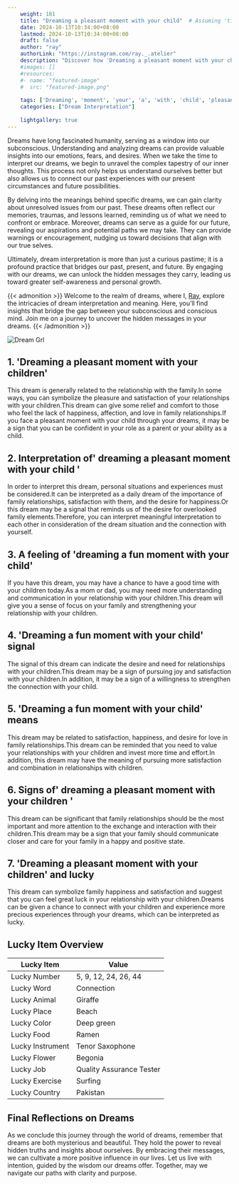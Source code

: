 ```yaml
---
    weight: 181
    title: "Dreaming a pleasant moment with your child"  # Assuming 'title' column exists
    date: 2024-10-13T10:34:00+08:00
    lastmod: 2024-10-13T10:34:00+08:00
    draft: false
    author: "ray"
    authorLink: "https://instagram.com/ray._.atelier"
    description: "Discover how 'Dreaming a pleasant moment with your child' can interpret your future and uncover its significant meanings in your life."
    #images: []
    #resources:
    #- name: "featured-image"
    #  src: "featured-image.png"
    
    tags: ['Dreaming', 'moment', 'your', 'a', 'with', 'child', 'pleasant']
    categories: ["Dream Interpretation"]
    
    lightgallery: true
---
```

    
Dreams have long fascinated humanity, serving as a window into our subconscious. Understanding and analyzing dreams can provide valuable insights into our emotions, fears, and desires. When we take the time to interpret our dreams, we begin to unravel the complex tapestry of our inner thoughts. This process not only helps us understand ourselves better but also allows us to connect our past experiences with our present circumstances and future possibilities.

By delving into the meanings behind specific dreams, we can gain clarity about unresolved issues from our past. These dreams often reflect our memories, traumas, and lessons learned, reminding us of what we need to confront or embrace. Moreover, dreams can serve as a guide for our future, revealing our aspirations and potential paths we may take. They can provide warnings or encouragement, nudging us toward decisions that align with our true selves.

Ultimately, dream interpretation is more than just a curious pastime; it is a profound practice that bridges our past, present, and future. By engaging with our dreams, we can unlock the hidden messages they carry, leading us toward greater self-awareness and personal growth.

{{< admonition >}}
Welcome to the realm of dreams, where I, [Ray](https://instagram.com/ray._.atelier), explore the intricacies of dream interpretation and meaning. Here, you’ll find insights that bridge the gap between your subconscious and conscious mind. Join me on a journey to uncover the hidden messages in your dreams.
{{< /admonition >}}

![Dream Grl](https://cdn.pixabay.com/photo/2017/11/02/03/35/gothic-2910057_1280.jpg "Dream Grl")

## 1. 'Dreaming a pleasant moment with your children'
This dream is generally related to the relationship with the family.In some ways, you can symbolize the pleasure and satisfaction of your relationships with your children.This dream can give some relief and comfort to those who feel the lack of happiness, affection, and love in family relationships.If you face a pleasant moment with your child through your dreams, it may be a sign that you can be confident in your role as a parent or your ability as a child.

## 2. Interpretation of' dreaming a pleasant moment with your child '
In order to interpret this dream, personal situations and experiences must be considered.It can be interpreted as a daily dream of the importance of family relationships, satisfaction with them, and the desire for happiness.Or this dream may be a signal that reminds us of the desire for overlooked family elements.Therefore, you can interpret meaningful interpretation to each other in consideration of the dream situation and the connection with yourself.

## 3. A feeling of 'dreaming a fun moment with your child'
If you have this dream, you may have a chance to have a good time with your children today.As a mom or dad, you may need more understanding and communication in your relationship with your children.This dream will give you a sense of focus on your family and strengthening your relationship with your children.

## 4. 'Dreaming a fun moment with your child' signal
The signal of this dream can indicate the desire and need for relationships with your children.This dream may be a sign of pursuing joy and satisfaction with your children.In addition, it may be a sign of a willingness to strengthen the connection with your child.

## 5. 'Dreaming a fun moment with your child' means
This dream may be related to satisfaction, happiness, and desire for love in family relationships.This dream can be reminded that you need to value your relationships with your children and invest more time and effort.In addition, this dream may have the meaning of pursuing more satisfaction and combination in relationships with children.

## 6. Signs of' dreaming a pleasant moment with your children '
This dream can be significant that family relationships should be the most important and more attention to the exchange and interaction with their children.This dream may be a sign that your family should communicate closer and care for your family in a happy and positive state.

## 7. 'Dreaming a pleasant moment with your children' and lucky
This dream can symbolize family happiness and satisfaction and suggest that you can feel great luck in your relationship with your children.Dreams can be given a chance to connect with your children and experience more precious experiences through your dreams, which can be interpreted as lucky.

## Lucky Item Overview
| Lucky Item          | Value              |
|---------------|--------------------|
| Lucky Number        | 5, 9, 12, 24, 26, 44  |
| Lucky Word          | Connection |
| Lucky Animal        | Giraffe |
| Lucky Place         | Beach     |
| Lucky Color         | Deep green     |
| Lucky Food          | Ramen      |
| Lucky Instrument    | Tenor Saxophone |
| Lucky Flower        | Begonia    |
| Lucky Job           | Quality Assurance Tester       |
| Lucky Exercise      | Surfing  |
| Lucky Country       | Pakistan    |


##  Final Reflections on Dreams

As we conclude this journey through the world of dreams, remember that dreams are both mysterious and beautiful. They hold the power to reveal hidden truths and insights about ourselves. By embracing their messages, we can cultivate a more positive influence in our lives. Let us live with intention, guided by the wisdom our dreams offer. Together, may we navigate our paths with clarity and purpose.
